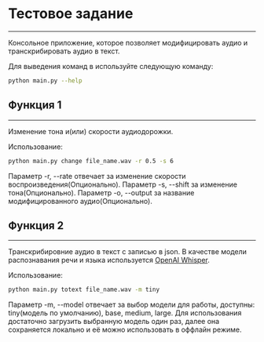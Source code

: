# Тестовое задание
----
Консольное приложение, которое позволяет модифицировать аудио и транскрибировать аудио в текст.

Для выведения команд в используйте следующую команду:
```bash
python main.py --help
```

## Функция 1
----
Изменение тона и(или) скорости аудиодорожки.

Использование:
```bash
python main.py change file_name.wav -r 0.5 -s 6
```

Параметр -r, --rate отвечает за изменение скорости воспроизведения(Опционально). 
Параметр -s, --shift за изменение тона(Опционально).
Параметр -o, --output за название модифицированного аудио(Опционально).

## Функция 2 
----
Транскрибировние аудио в текст с записью в json. В качестве модели распознавания речи и языка используется [OpenAI Whisper](https://github.com/openai/whisper).

Использование:
```bash
python main.py totext file_name.wav -m tiny
```
Параметр -m, --model отвечает за выбор модели для работы, доступны: tiny(модель по умолчанию), base, medium, large. 
Для использования достаточно загрузить выбранную модель один раз, далее она сохраняется локально и её можно использовать в оффлайн режиме.
